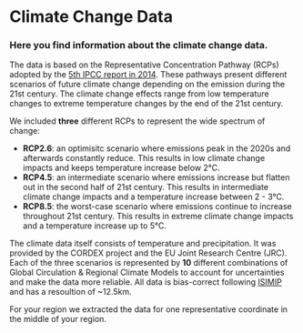 # Climate Change Data
### Here you find information about the climate change data. 
The data is based on the Representative Concentration Pathway (RCPs) adopted by the [5th IPCC report in 2014](https://www.ipcc.ch/report/ar5/syr/). These pathways present different scenarios of future climate change depending on the emission during the 21st century. The climate change effects range from low temperature changes to extreme temperature changes by the end of the 21st century.

We included **three** different RCPs to represent the wide spectrum of change:
+ **RCP2.6**: an optimisitc scenario where emissions peak in the 2020s and afterwards constantly reduce. This results in low climate change impacts and keeps temperature increase below 2°C.
+ **RCP4.5**: an intermediate scenario where emissions increase but flatten out in the second half of 21st century. This results in intermediate climate change impacts and a temperature increase between 2 - 3°C.
+ **RCP8.5**: the worst-case scenario where emissions continue to increase throughout 21st century. This results in extreme climate change impacts and a temperature increase up to 5°C.

The climate data itself consists of temperature and precipitation. It was provided by the CORDEX project and the EU Joint Research Centre (JRC). Each of the three scenarios is represented by **10** different combinations of Global Circulation & Regional Climate Models to account for uncertainties and make the data more reliable.
All data is bias-correct following [ISIMIP](https://www.isimip.org/gettingstarted/isimip3b-bias-adjustment/) and has a resoultion of ~12.5km.

For your region we extracted the data for one representative coordinate in the middle of your region. 
